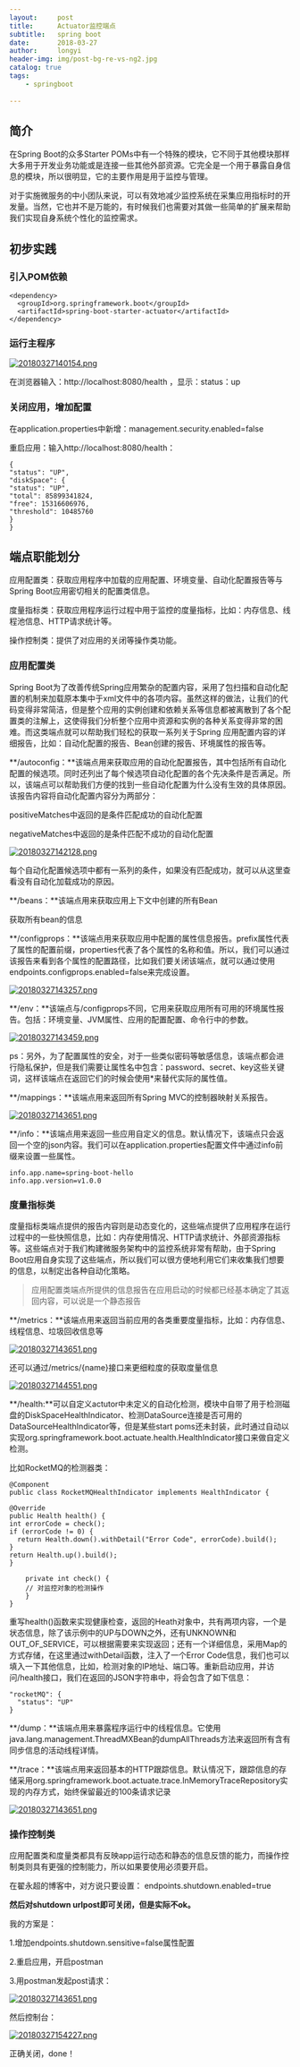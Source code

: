 ```yaml
---
layout:     post
title:      Actuator监控端点
subtitle:   spring boot
date:       2018-03-27
author:     longyi
header-img: img/post-bg-re-vs-ng2.jpg
catalog: true
tags:
    - springboot
    
---
```


## 简介

在Spring Boot的众多Starter POMs中有一个特殊的模块，它不同于其他模块那样大多用于开发业务功能或是连接一些其他外部资源。它完全是一个用于暴露自身信息的模块，所以很明显，它的主要作用是用于监控与管理。

对于实施微服务的中小团队来说，可以有效地减少监控系统在采集应用指标时的开发量。当然，它也并不是万能的，有时候我们也需要对其做一些简单的扩展来帮助我们实现自身系统个性化的监控需求。

## 初步实践

### 引入POM依赖

    <dependency>
      <groupId>org.springframework.boot</groupId>
      <artifactId>spring-boot-starter-actuator</artifactId>
    </dependency>


### 运行主程序


[![20180327140154.png](https://s7.postimg.org/lrh3q812z/20180327140154.png)](https://postimg.org/image/6ir6cg7ef/)


在浏览器输入：http://localhost:8080/health ，显示：status：up

### 关闭应用，增加配置

在application.properties中新增：management.security.enabled=false

重启应用：输入http://localhost:8080/health：
    
    {
    "status": "UP",
    "diskSpace": {
    "status": "UP",
    "total": 85899341824,
    "free": 15316606976,
    "threshold": 10485760
    }
    }
    

## 端点职能划分

应用配置类：获取应用程序中加载的应用配置、环境变量、自动化配置报告等与Spring Boot应用密切相关的配置类信息。

度量指标类：获取应用程序运行过程中用于监控的度量指标，比如：内存信息、线程池信息、HTTP请求统计等。

操作控制类：提供了对应用的关闭等操作类功能。

### 应用配置类

Spring Boot为了改善传统Spring应用繁杂的配置内容，采用了包扫描和自动化配置的机制来加载原本集中于xml文件中的各项内容。虽然这样的做法，让我们的代码变得非常简洁，但是整个应用的实例创建和依赖关系等信息都被离散到了各个配置类的注解上，这使得我们分析整个应用中资源和实例的各种关系变得非常的困难。而这类端点就可以帮助我们轻松的获取一系列关于Spring 应用配置内容的详细报告，比如：自动化配置的报告、Bean创建的报告、环境属性的报告等。

**/autoconfig：**该端点用来获取应用的自动化配置报告，其中包括所有自动化配置的候选项。同时还列出了每个候选项自动化配置的各个先决条件是否满足。所以，该端点可以帮助我们方便的找到一些自动化配置为什么没有生效的具体原因。该报告内容将自动化配置内容分为两部分：

positiveMatches中返回的是条件匹配成功的自动化配置

negativeMatches中返回的是条件匹配不成功的自动化配置

[![20180327142128.png](https://s7.postimg.org/dd1h2cae3/20180327142128.png)](https://postimg.org/image/qtyfl7kpj/)


每个自动化配置候选项中都有一系列的条件，如果没有匹配成功，就可以从这里查看没有自动化加载成功的原因。

**/beans：**该端点用来获取应用上下文中创建的所有Bean

获取所有bean的信息

**/configprops：**该端点用来获取应用中配置的属性信息报告。prefix属性代表了属性的配置前缀，properties代表了各个属性的名称和值。所以，我们可以通过该报告来看到各个属性的配置路径，比如我们要关闭该端点，就可以通过使用endpoints.configprops.enabled=false来完成设置。

[![20180327143257.png](https://s7.postimg.org/hng4xma8r/20180327143257.png)](https://postimg.org/image/awzno6n2v/)

**/env：**该端点与/configprops不同，它用来获取应用所有可用的环境属性报告。包括：环境变量、JVM属性、应用的配置配置、命令行中的参数。

[![20180327143459.png](https://s7.postimg.org/fvn62te23/20180327143459.png)](https://postimg.org/image/vh4hmrq07/)

ps：另外，为了配置属性的安全，对于一些类似密码等敏感信息，该端点都会进行隐私保护，但是我们需要让属性名中包含：password、secret、key这些关键词，这样该端点在返回它们的时候会使用*来替代实际的属性值。

**/mappings：**该端点用来返回所有Spring MVC的控制器映射关系报告。

[![20180327143651.png](https://s7.postimg.org/6b3jg447f/20180327143651.png)](https://postimg.org/image/debevq9mv/)

**/info：**该端点用来返回一些应用自定义的信息。默认情况下，该端点只会返回一个空的json内容。我们可以在application.properties配置文件中通过info前缀来设置一些属性。

    info.app.name=spring-boot-hello
    info.app.version=v1.0.0


### 度量指标类

度量指标类端点提供的报告内容则是动态变化的，这些端点提供了应用程序在运行过程中的一些快照信息，比如：内存使用情况、HTTP请求统计、外部资源指标等。这些端点对于我们构建微服务架构中的监控系统非常有帮助，由于Spring Boot应用自身实现了这些端点，所以我们可以很方便地利用它们来收集我们想要的信息，以制定出各种自动化策略。

>应用配置类端点所提供的信息报告在应用启动的时候都已经基本确定了其返回内容，可以说是一个静态报告

**/metrics：**该端点用来返回当前应用的各类重要度量指标，比如：内存信息、线程信息、垃圾回收信息等

[![20180327143651.png](https://s7.postimg.org/ncwdhwdu3/20180327143651.png)](https://postimg.org/image/7rf1xy1vr/)

还可以通过/metrics/{name}接口来更细粒度的获取度量信息

[![20180327144551.png](https://s7.postimg.org/ychktsmcb/20180327144551.png)](https://postimg.org/image/jgj1m7axj/)

**/health:**可以自定义actutor中未定义的自动化检测，模块中自带了用于检测磁盘的DiskSpaceHealthIndicator、检测DataSource连接是否可用的DataSourceHealthIndicator等，但是某些start poms还未封装，此时通过自动以实现org.springframework.boot.actuate.health.HealthIndicator接口来做自定义检测。

比如RocketMQ的检测器类：
    
    @Component
    public class RocketMQHealthIndicator implements HealthIndicator {
    
    @Override
    public Health health() {
    int errorCode = check();
    if (errorCode != 0) {
      return Health.down().withDetail("Error Code", errorCode).build();
    }
    return Health.up().build();
    }
    
      	private int check() {
     	// 对监控对象的检测操作
      	}
    }

重写health()函数来实现健康检查，返回的Heath对象中，共有两项内容，一个是状态信息，除了该示例中的UP与DOWN之外，还有UNKNOWN和OUT_OF_SERVICE，可以根据需要来实现返回；还有一个详细信息，采用Map的方式存储，在这里通过withDetail函数，注入了一个Error Code信息，我们也可以填入一下其他信息，比如，检测对象的IP地址、端口等。重新启动应用，并访问/health接口，我们在返回的JSON字符串中，将会包含了如下信息：
    
    "rocketMQ": {
      "status": "UP"
    }

**/dump：**该端点用来暴露程序运行中的线程信息。它使用java.lang.management.ThreadMXBean的dumpAllThreads方法来返回所有含有同步信息的活动线程详情。

**/trace：**该端点用来返回基本的HTTP跟踪信息。默认情况下，跟踪信息的存储采用org.springframework.boot.actuate.trace.InMemoryTraceRepository实现的内存方式，始终保留最近的100条请求记录

[![20180327143651.png](https://s7.postimg.org/c1tptn1uz/20180327143651.png)](https://postimg.org/image/7sozrgylj/)


### 操作控制类

应用配置类和度量类都具有反映app运行动态和静态的信息反馈的能力，而操作控制类则具有更强的控制能力，所以如果要使用必须要开启。

在翟永超的博客中，对方说只要设置：
endpoints.shutdown.enabled=true

**然后对shutdown urlpost即可关闭，但是实际不ok。**

我的方案是：

 1.增加endpoints.shutdown.sensitive=false属性配置

 2.重启应用，开启postman

 3.用postman发起post请求：

 [![20180327143651.png](https://s7.postimg.org/6zhfwabuj/20180327143651.png)](https://postimg.org/image/g79ocziwn/)

然后控制台：

[![20180327154227.png](https://s7.postimg.org/81rmeycp7/20180327154227.png)](https://postimg.org/image/synujmapz/)



正确关闭，done！

